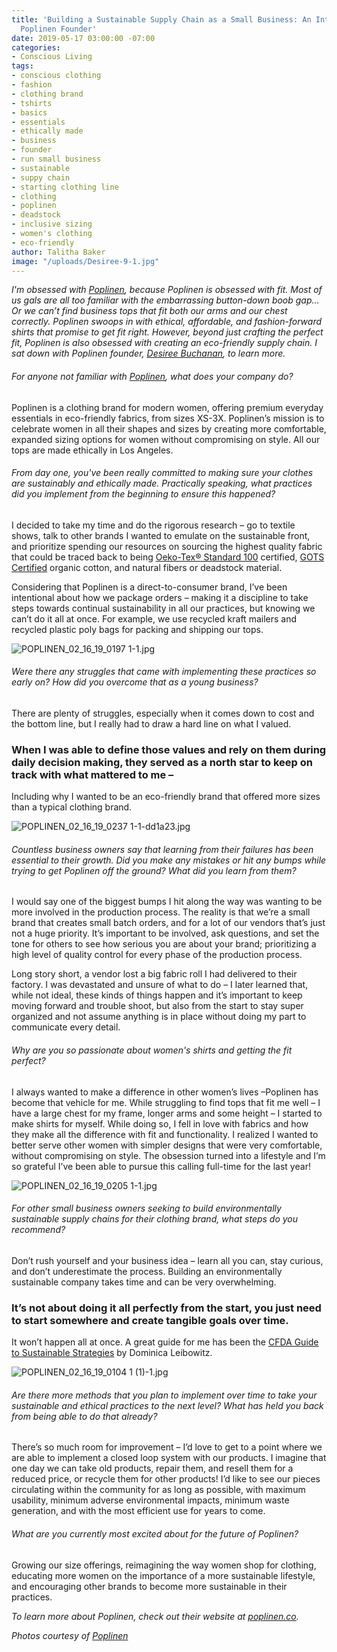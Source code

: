 ```yaml
---
title: 'Building a Sustainable Supply Chain as a Small Business: An Interview with
  Poplinen Founder'
date: 2019-05-17 03:00:00 -07:00
categories:
- Conscious Living
tags:
- conscious clothing
- fashion
- clothing brand
- tshirts
- basics
- essentials
- ethically made
- business
- founder
- run small business
- sustainable
- suppy chain
- starting clothing line
- clothing
- poplinen
- deadstock
- inclusive sizing
- women's clothing
- eco-friendly
author: Talitha Baker
image: "/uploads/Desiree-9-1.jpg"
---
```


_I'm obsessed with [Poplinen](https://www.poplinen.co/), because Poplinen is obsessed with fit. Most of us gals are all too familiar with the embarrassing button-down boob gap… Or we can’t find business tops that fit both our arms and our chest correctly. Poplinen swoops in with ethical, affordable, and fashion-forward shirts that promise to get fit right. However, beyond just crafting the perfect fit, Poplinen is also obsessed with creating an eco-friendly supply chain. I sat down with Poplinen founder, [Desiree Buchanan](https://www.instagram.com/desi_buchanan/), to learn more._
 
###### For anyone not familiar with [Poplinen](https://www.poplinen.co/), what does your company do?

Poplinen is a clothing brand for modern women, offering premium everyday essentials in eco-friendly fabrics, from sizes XS-3X. Poplinen’s mission is to celebrate women in all their shapes and sizes by creating more comfortable, expanded sizing options for women without compromising on style. All our tops are made ethically in Los Angeles.
 
###### From day one, you've been really committed to making sure your clothes are sustainably and ethically made. Practically speaking, what practices did you implement from the beginning to ensure this happened?

I decided to take my time and do the rigorous research – go to textile shows, talk to other brands I wanted to emulate on the sustainable front, and prioritize spending our resources on sourcing the highest quality fabric that could be traced back to being [Oeko-Tex® Standard 100](https://www.oeko-tex.com/en/business/certifications_and_services/ots_100/ots_100_start.xhtml) certified, [GOTS Certified](https://www.global-standard.org/the-standard/general-description.html) organic cotton, and natural fibers or deadstock material.
 
Considering that Poplinen is a direct-to-consumer brand, I’ve been intentional about how we package orders – making it a discipline to take steps towards continual sustainability in all our practices, but knowing we can’t do it all at once. For example, we use recycled kraft mailers and recycled plastic poly bags for packing and shipping our tops.

![POPLINEN_02_16_19_0197 1-1.jpg](/uploads/POPLINEN_02_16_19_0197%201-1.jpg)
 
###### Were there any struggles that came with implementing these practices so early on? How did you overcome that as a young business?

There are plenty of struggles, especially when it comes down to cost and the bottom line, but I really had to draw a hard line on what I valued. 

### When I was able to define those values and rely on them during daily decision making, they served as a north star to keep on track with what mattered to me – 

Including why I wanted to be an eco-friendly brand that offered more sizes than a typical clothing brand.

![POPLINEN_02_16_19_0237 1-1-dd1a23.jpg](/uploads/POPLINEN_02_16_19_0237%201-1-dd1a23.jpg)
 
###### Countless business owners say that learning from their failures has been essential to their growth. Did you make any mistakes or hit any bumps while trying to get Poplinen off the ground? What did you learn from them?

I would say one of the biggest bumps I hit along the way was wanting to be more involved in the production process. The reality is that we’re a small brand that creates small batch orders, and for a lot of our vendors that’s just not a huge priority. It’s important to be involved, ask questions, and set the tone for others to see how serious you are about your brand; prioritizing a high level of quality control for every phase of the production process.
 
Long story short, a vendor lost a big fabric roll I had delivered to their factory. I was devastated and unsure of what to do – I later learned that, while not ideal, these kinds of things happen and it’s important to keep moving forward and trouble shoot, but also from the start to stay super organized and not assume anything is in place without doing my part to communicate every detail.
 
###### Why are you so passionate about women's shirts and getting the fit perfect?

I always wanted to make a difference in other women’s lives –Poplinen has become that vehicle for me. While struggling to find tops that fit me well – I have a large chest for my frame, longer arms and some height – I started to make shirts for myself. While doing so, I fell in love with fabrics and how they make all the difference with fit and functionality. I realized I wanted to better serve other women with simpler designs that were very comfortable, without compromising on style. The obsession turned into a lifestyle and I’m so grateful I’ve been able to pursue this calling full-time for the last year!

![POPLINEN_02_16_19_0205 1-1.jpg](/uploads/POPLINEN_02_16_19_0205%201-1.jpg)
 
###### For other small business owners seeking to build environmentally sustainable supply chains for their clothing brand, what steps do you recommend?

Don’t rush yourself and your business idea – learn all you can, stay curious, and don’t underestimate the process. Building an environmentally sustainable company takes time and can be very overwhelming. 

### It’s not about doing it all perfectly from the start, you just need to start somewhere and create tangible goals over time. 

It won’t happen all at once. A great guide for me has been the [CFDA Guide to Sustainable Strategies](https://s3.amazonaws.com/cfda.f.mrhenry.be/2019/01/CFDA-Guide-to-Sustainable-Strategies_16.pdf) by Dominica Leibowitz.

![POPLINEN_02_16_19_0104 1 (1)-1.jpg](/uploads/POPLINEN_02_16_19_0104%201%20(1)-1.jpg)
 
###### Are there more methods that you plan to implement over time to take your sustainable and ethical practices to the next level? What has held you back from being able to do that already?

There’s so much room for improvement – I’d love to get to a point where we are able to implement a closed loop system with our products. I imagine that one day we can take old products, repair them, and resell them for a reduced price, or recycle them for other products! I’d like to see our pieces circulating within the community for as long as possible, with maximum usability, minimum adverse environmental impacts, minimum waste generation, and with the most efficient use for years to come.
 
###### What are you currently most excited about for the future of Poplinen?

Growing our size offerings, reimagining the way women shop for clothing, educating more women on the importance of a more sustainable lifestyle, and encouraging other brands to become more sustainable in their practices.
 
_To learn more about Poplinen, check out their website at [poplinen.co](https://www.poplinen.co/)._

_Photos courtesy of [Poplinen](https://www.poplinen.co/)_